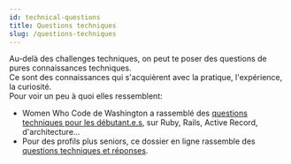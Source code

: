 ```yaml
---
id: technical-questions
title: Questions techniques
slug: /questions-techniques
---
```


Au-delà des challenges techniques, on peut te poser des questions de pures connaissances techniques.<br/>
Ce sont des connaissances qui s'acquièrent avec la pratique, l'expérience, la curiosité.<br/>
Pour voir un peu à quoi elles ressemblent:
- Women Who Code de Washington a rassemblé des [questions techniques pour les débutant.e.s](https://docs.google.com/document/d/1YsPglIldE6dDSLQHwu1DURZsdwMuHfVQXzle5SOBzLI/edit), sur Ruby, Rails, Active Record, d'architecture...
- Pour des profils plus seniors, ce dossier en ligne rassemble des [questions techniques et réponses](https://github.com/indy256/Full-stack-Developer-Interview-Questions-and-Answers).
